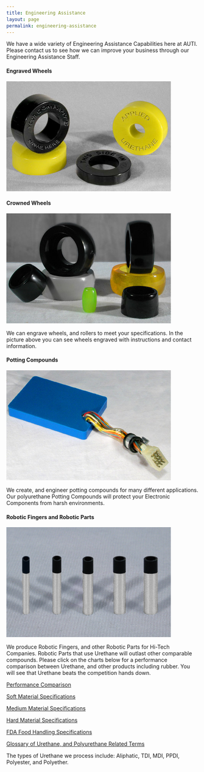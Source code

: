 ```yaml
---
title: Engineering Assistance
layout: page
permalink: engineering-assistance
---
```


We have a wide variety of Engineering Assistance Capabilities here at AUTI. Please contact us to see how we can improve your business through our Engineering Assistance Staff.

#### Engraved Wheels

<img src="img/polyurethane_engraved_wheels.jpg" alt="Engraved Wheels" class="img-fluid" title="Engraved Wheels">

#### Crowned Wheels

<img src="img/CrownedRoller6_1_1.jpg" alt="Crowned Wheels" class="img-fluid" title="Crowned Wheels">

We can engrave wheels, and rollers to meet your specifications. In the picture above you can see wheels engraved with instructions and contact information.

#### Potting Compounds

<img src="img/WIRES6.jpg" alt="Potting Wheels" class="img-fluid" title="Potting Wheels">

We create, and engineer potting compounds for many different applications. Our polyurethane Potting Compounds will protect your Electronic Components from harsh environments.

#### Robotic Fingers and Robotic Parts

<img src="img/ROBOTFINGER6.jpg" alt="Robotic Fingers and Robotic Parts" class="img-fluid" title="Robotic Fingers and Robotic Parts">

We produce Robotic Fingers, and other Robotic Parts for Hi-Tech Companies. Robotic Parts that use Urethane will outlast other comparable compounds.
Please click on the charts below for a performance comparison between Urethane, and other products including rubber. You will see that Urethane beats the competition hands down.

[Performance Comparison](performance-comparison)

[Soft Material Specifications](soft-material-specs)

[Medium Material Specifications](medium-material-specs)

[Hard Material Specifications](hard-material-specs)

[FDA Food Handling Specifications](fda-specs)

[Glossary of Urethane, and Polyurethane Related Terms](glossary)

The types of Urethane we process include: Aliphatic, TDI, MDI, PPDI, Polyester, and Polyether.
